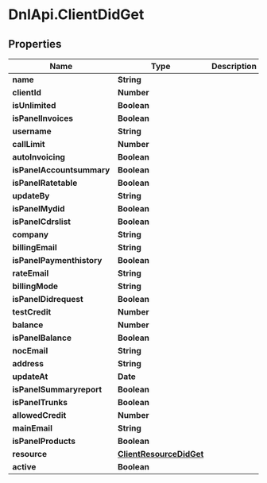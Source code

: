 # DnlApi.ClientDidGet

## Properties
Name | Type | Description | Notes
------------ | ------------- | ------------- | -------------
**name** | **String** |  | [optional] 
**clientId** | **Number** |  | [optional] 
**isUnlimited** | **Boolean** |  | [optional] 
**isPanelInvoices** | **Boolean** |  | [optional] 
**username** | **String** |  | [optional] 
**callLimit** | **Number** |  | [optional] 
**autoInvoicing** | **Boolean** |  | [optional] 
**isPanelAccountsummary** | **Boolean** |  | [optional] 
**isPanelRatetable** | **Boolean** |  | [optional] 
**updateBy** | **String** |  | [optional] 
**isPanelMydid** | **Boolean** |  | [optional] 
**isPanelCdrslist** | **Boolean** |  | [optional] 
**company** | **String** |  | [optional] 
**billingEmail** | **String** |  | [optional] 
**isPanelPaymenthistory** | **Boolean** |  | [optional] 
**rateEmail** | **String** |  | [optional] 
**billingMode** | **String** |  | [optional] 
**isPanelDidrequest** | **Boolean** |  | [optional] 
**testCredit** | **Number** |  | [optional] 
**balance** | **Number** |  | [optional] 
**isPanelBalance** | **Boolean** |  | [optional] 
**nocEmail** | **String** |  | [optional] 
**address** | **String** |  | [optional] 
**updateAt** | **Date** |  | [optional] 
**isPanelSummaryreport** | **Boolean** |  | [optional] 
**isPanelTrunks** | **Boolean** |  | [optional] 
**allowedCredit** | **Number** |  | [optional] 
**mainEmail** | **String** |  | [optional] 
**isPanelProducts** | **Boolean** |  | [optional] 
**resource** | [**ClientResourceDidGet**](ClientResourceDidGet.md) |  | [optional] 
**active** | **Boolean** |  | [optional] 


